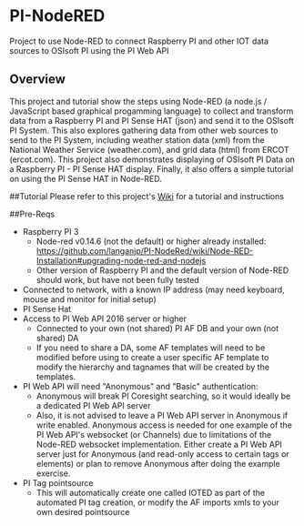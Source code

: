 # PI-NodeRED
Project to use Node-RED to connect Raspberry PI and other IOT data sources to OSIsoft PI using the PI Web API

## Overview
This project and tutorial show the steps using Node-RED (a node.js / JavaScript based graphical progamming language) to collect and transform data from a Raspberry PI and PI Sense HAT (json) and send it to the OSIsoft PI System.  This also explores gathering data from other web sources to send to the PI System, including weather station data (xml) from the National Weather Service (weather.com), and grid data (html) from ERCOT (ercot.com).  This project also demonstrates displaying of OSIsoft PI Data on a Raspberry PI - PI Sense HAT display.  Finally, it also offers a simple tutorial on using the PI Sense HAT in Node-RED.   

##Tutorial
Please refer to this project's [Wiki](https://github.com/langanjp/PI-NodeRED/wiki) for a tutorial and instructions

##Pre-Reqs
*  Raspberry PI 3
   *  Node-red v0.14.6 (not the default) or higher already installed: https://github.com/langanjp/PI-NodeRed/wiki/Node-RED-Installation#upgrading-node-red-and-nodejs
   *  Other version of Raspberry PI and the default version of Node-RED should work, but have not been fully tested
*  Connected to network, with a known IP address (may need keyboard, mouse and monitor for initial setup)
*  PI Sense Hat
*  Access to PI Web API 2016 server or higher 
   *  Connected to your own (not shared) PI AF DB and your own (not shared) DA
   *  If you need to share a DA, some AF templates will need to be modified before using to create a user specific AF template to modify the hierarchy and tagnames that will be created by the templates.
*  PI Web API will need "Anonymous" and "Basic" authentication: 
   *  Anonymous will break PI Coresight searching, so it would ideally be a dedicated PI Web API server
   *  Also, it is not advised to leave a PI Web API server in Anonymous if write enabled. Anonymous access is needed for one example of the PI Web API's websocket (or Channels) due to limitations of the Node-RED websocket implementation.  Either create a PI Web API server just for Anonymous (and read-only access to certain tags or elements) or plan to remove Anonymous after doing the example exercise. 
*  PI Tag pointsource
   *  This will automatically create one called IOTED as part of the automated PI tag creation, or modify the AF imports xmls to your own desired pointsource   

